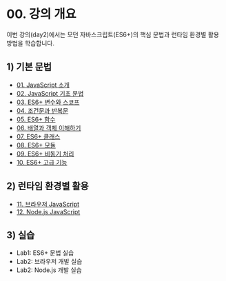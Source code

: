 # 00. 강의 개요

이번 강의(day2)에서는 모던 자바스크립트(ES6+)의 핵심 문법과 런타임 환경별 활용 방법을 학습합니다.

## 1) 기본 문법
- [01. JavaScript 소개](01-Introducing-JavaScript.md)
- [02. JavaScript 기초 문법](02-ES6-Basic.md)
- [03. ES6+ 변수와 스코프](03-ES6-Variables-and-Scoping.md)
- [04. 조건문과 반복문](04-ES6-Conditional-Statements-and-Loops.md)
- [05. ES6+ 함수](05-ES6-Functions.md)
- [06. 배열과 객체 이해하기](06-ES6-Arrays-and-Objects.md)
- [07. ES6+ 클래스](07-ES6-Classes.md)
- [08. ES6+ 모듈](08-ES6-Modules.md)
- [09. ES6+ 비동기 처리](09-ES6-Asynchronous-Processing.md)
- [10. ES6+ 고급 기능](10-ES6-Advanced-Features.md)

## 2) 런타임 환경별 활용
- [11. 브라우저 JavaScript](10-Browser-JavaScript.md)
- [12. Node.js JavaScript](11-Node.js-JavaScript.md)

## 3) 실습
- Lab1: ES6+ 문법 실습
- Lab2: 브라우저 개발 실습
- Lab2: Node.js 개발 실습
